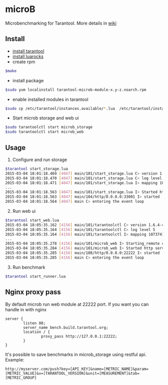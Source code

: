 microB
======

Microbenchmarking for Tarantool. More details in [wiki](https://github.com/tarantool/microb/wiki)

Install
-------
* [install tarantool](http://tarantool.org/download.html)
* [install luarocks](http://rocks.tarantool.org/)
* create rpm
```bash
$make
```
* install package
```bash
$sudo yum localinstall tarantool-microb-module-x.y-z.noarch.rpm
```
* enable installed modules in tarantool
```bash
$sudo cp /etc/tarantool/instances.available/*.lua  /etc/tarantool/instances.enabled/
```
* Start microb storage and web ui
```bash
$sudo tarantoolctl start microb_storage
$sudo tarantoolctl start microb_web
```


Usage
-----
1. Configure and run storage
```bash
$tarantool start_storage.lua
2015-03-04 18:01:18.469 [4047] main/101/start_storage.lua C> version 1.6.4-428-g248a2a7
2015-03-04 18:01:18.470 [4047] main/101/start_storage.lua C> log level 5
2015-03-04 18:01:18.471 [4047] main/101/start_storage.lua I> mapping 1073741824 bytes for a shared arena...
...
2015-03-04 18:01:18.563 [4047] main/101/start_storage.lua I> Started http server at host = 0.0.0.0 and port = 3300 
2015-03-04 18:01:18.563 [4047] main/104/http/0.0.0.0:33001 I> started
2015-03-04 18:01:18.564 [4047] main C> entering the event loop

```
2. Run web ui
```bash
$tarantool start_web.lua
2015-03-04 18:05:35.162 [4156] main/101/tarantoolctl C> version 1.6.4-428-g248a2a7
2015-03-04 18:05:35.164 [4156] main/101/tarantoolctl C> log level 5
2015-03-04 18:05:35.164 [4156] main/101/tarantoolctl I> mapping 1073741824 bytes for a shared arena...
...
2015-03-04 18:05:35.278 [4156] main/101/microb_web I> Starting_remote connection box-net-box on host = 127.0.0.1, port = 33011
2015-03-04 18:05:35.284 [4156] main/101/microb_web I> Started http server at host = 0.0.0.0 and port = 22222
2015-03-04 18:05:35.285 [4156] main/108/http/0.0.0.0:22222 I> started
2015-03-04 18:05:35.285 [4156] main C> entering the event loop
```

3. Run benchmark
```bash
$tarantool start_runner.lua
```

Nginx proxy pass
----------------
By default microb run web module at 22222 port. If you want you can handle in with nginx
```nginx
server {
        listen 80;
        server_name bench.build.tarantool.org;
        location / {
                proxy_pass http://127.0.0.1:22222;
        }
}
```
It's possible to save benchmarks in microb_storage using restful api. Example:
```
http://myserver.com/push?key=[API_KEY]&name=[METRIC_NAME]&param=[METRIC_VALUE]&v=[TARANTOOL_VERSION]&unit=[MEASUREMENT]&tab=[METRIC_GROUP]
```


